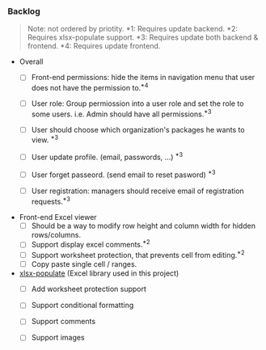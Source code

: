 ### Backlog
  > Note: not ordered by priotity. *1: Requires update backend. *2: Requires xlsx-populate support. *3: Requires update both backend & frontend. *4: Requires update frontend.
  
  - Overall
    - [ ] Front-end permissions: hide the items in navigation menu that user does not have the permission to.<sup>*4</sup>
    - [ ] User role: Group permiossion into a user role and set the role to some users. i.e. Admin should have all permissions.<sup>*3</sup> 
    - [ ] User should choose which organization's packages he wants to view. <sup>*3</sup>
    - [ ] User update profile. (email, passwords, ...) <sup>*3</sup>
    - [ ] User forget passeord. (send email to reset pasword) <sup>*3</sup>
    - [ ] User registration: managers should receive email of registration requests.<sup>*3</sup>
    
    
  - Front-end Excel viewer
    - [ ] Should be a way to modify row height and column width for hidden rows/columns.
    - [ ] Support display excel comments.<sup>*2</sup>
    - [ ] Support worksheet protection, that prevents cell from editing.<sup>*2</sup>
    - [ ] Copy paste single cell / ranges.
    
  - [xlsx-populate](https://github.com/LesterLyu/xlsx-populate) (Excel library used in this project)
    - [ ] Add worksheet protection support
    - [ ] Support conditional formatting
    - [ ] Support comments
    - [ ] Support images
  
